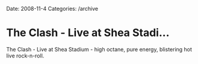 Date: 2008-11-4
Categories: /archive

# The Clash - Live at Shea Stadi...

The Clash - Live at Shea Stadium - high octane, pure energy, blistering hot live rock-n-roll.
